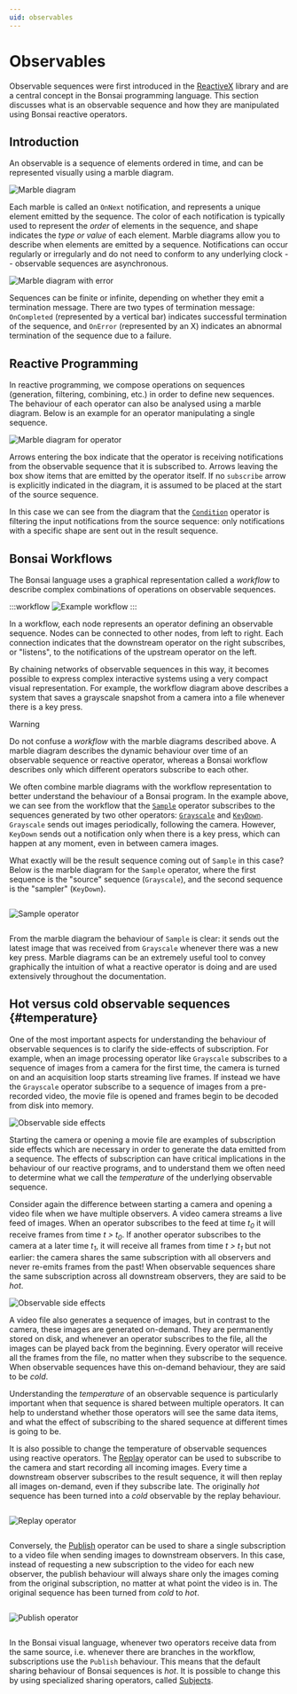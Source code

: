 ```yaml
---
uid: observables
---
```


# Observables

Observable sequences were first introduced in the [ReactiveX](http://reactivex.io/) library and are a central concept in the Bonsai programming language. This section discusses what is an observable sequence and how they are manipulated using Bonsai reactive operators.

## Introduction

An observable is a sequence of elements ordered in time, and can be represented visually using a marble diagram.

![Marble diagram](~/images/language-marblediagram.svg)

Each marble is called an `OnNext` notification, and represents a unique element emitted by the sequence. The color of each notification is typically used to represent the *order* of elements in the sequence, and shape indicates the *type or value* of each element. Marble diagrams allow you to describe when elements are emitted by a sequence. Notifications can occur regularly or irregularly and do not need to conform to any underlying clock -- observable sequences are asynchronous.

![Marble diagram with error](~/images/language-marblediagram-error.svg)

Sequences can be finite or infinite, depending on whether they emit a termination message. There are two types of termination message: `OnCompleted` (represented by a vertical bar) indicates successful termination of the sequence, and `OnError` (represented by an X) indicates an abnormal termination of the sequence due to a failure.

## Reactive Programming

In reactive programming, we compose operations on sequences (generation, filtering, combining, etc.) in order to define new sequences. The behaviour of each operator can also be analysed using a marble diagram. Below is an example for an operator manipulating a single sequence.

![Marble diagram for operator](~/images/language-marblediagram-operator.svg)

Arrows entering the box indicate that the operator is receiving notifications from the observable sequence that it is subscribed to. Arrows leaving the box show items that are emitted by the operator itself. If no `subscribe` arrow is explicitly indicated in the diagram, it is assumed to be placed at the start of the source sequence.

In this case we can see from the diagram that the [`Condition`](xref:Bonsai.Reactive.Condition) operator is filtering the input notifications from the source sequence: only notifications with a specific shape are sent out in the result sequence.

## Bonsai Workflows

The Bonsai language uses a graphical representation called a *workflow* to describe complex combinations of operations on observable sequences.

:::workflow
![Example workflow](~/workflows/language-sampleframe.bonsai)
:::

In a workflow, each node represents an operator defining an observable sequence. Nodes can be connected to other nodes, from left to right. Each connection indicates that the downstream operator on the right subscribes, or "listens", to the notifications of the upstream operator on the left.

By chaining networks of observable sequences in this way, it becomes possible to express complex interactive systems using a very compact visual representation. For example, the workflow diagram above describes a system that saves a grayscale snapshot from a camera into a file whenever there is a key press.

> [!Warning]
> Do not confuse a *workflow* with the marble diagrams described above. A marble diagram describes the dynamic behaviour over time of an observable sequence or reactive operator, whereas a Bonsai workflow describes only which different operators subscribe to each other.

We often combine marble diagrams with the workflow representation to better understand the behaviour of a Bonsai program. In the example above, we can see from the workflow that the [`Sample`](xref:Bonsai.Reactive.Sample) operator subscribes to the sequences generated by two other operators: [`Grayscale`](xref:Bonsai.Vision.Grayscale) and [`KeyDown`](xref:Bonsai.Windows.Input.KeyDown). `Grayscale` sends out images periodically, following the camera. However, `KeyDown` sends out a notification only when there is a key press, which can happen at any moment, even in between camera images.

What exactly will be the result sequence coming out of `Sample` in this case? Below is the marble diagram for the `Sample` operator, where the first sequence is the "source" sequence (`Grayscale`), and the second sequence is the "sampler" (`KeyDown`).

<img alt="Sample operator" src="~/images/language-samplegrayscale.svg" style="max-height:250px;padding:1em 0" />

From the marble diagram the behaviour of `Sample` is clear: it sends out the latest image that was received from `Grayscale` whenever there was a new key press. Marble diagrams can be an extremely useful tool to convey graphically the intuition of what a reactive operator is doing and are used extensively throughout the documentation.

## Hot versus cold observable sequences {#temperature}

One of the most important aspects for understanding the behaviour of observable sequences is to clarify the side-effects of subscription. For example, when an image processing operator like `Grayscale` subscribes to a sequence of images from a camera for the first time, the camera is turned on and an acquisition loop starts streaming live frames. If instead we have the `Grayscale` operator subscribe to a sequence of images from a pre-recorded video, the movie file is opened and frames begin to be decoded from disk into memory.

<img alt="Observable side effects" src="~/images/language-temperature-effects.svg" style="max-height:250px" />

Starting the camera or opening a movie file are examples of subscription side effects which are necessary in order to generate the data emitted from a sequence. The effects of subscription can have critical implications in the behaviour of our reactive programs, and to understand them we often need to determine what we call the *temperature* of the underlying observable sequence.

Consider again the difference between starting a camera and opening a video file when we have multiple observers. A video camera streams a live feed of images. When an operator subscribes to the feed at time *t<sub>0</sub>* it will receive frames from time *t > t<sub>0</sub>*. If another operator subscribes to the camera at a later time *t<sub>1</sub>*, it will receive all frames from time *t > t<sub>1</sub>* but not earlier: the camera shares the same subscription with all observers and never re-emits frames from the past! When observable sequences share the same subscription across all downstream observers, they are said to be *hot*.

<img alt="Observable side effects" src="~/images/language-temperature.svg" style="max-height:180px" />

A video file also generates a sequence of images, but in contrast to the camera, these images are generated on-demand. They are permanently stored on disk, and whenever an operator subscribes to the file, all the images can be played back from the beginning. Every operator will receive all the frames from the file, no matter when they subscribe to the sequence. When observable sequences have this on-demand behaviour, they are said to be *cold*.

Understanding the *temperature* of an observable sequence is particularly important when that sequence is shared between multiple operators. It can help to understand whether those operators will see the same data items, and what the effect of subscribing to the shared sequence at different times is going to be.

It is also possible to change the temperature of observable sequences using reactive operators. The [Replay](xref:Bonsai.Reactive.Replay) operator can be used to subscribe to the camera and start recording all incoming images. Every time a downstream observer subscribes to the result sequence, it will then replay all images on-demand, even if they subscribe late. The originally *hot* sequence has been turned into a *cold* observable by the replay behaviour.

<img alt="Replay operator" src="~/images/reactive-replay.svg" style="max-height:250px;padding:1em 0" />

Conversely, the [Publish](xref:Bonsai.Reactive.Publish) operator can be used to share a single subscription to a video file when sending images to downstream observers. In this case, instead of requesting a new subscription to the video for each new observer, the publish behaviour will always share only the images coming from the original subscription, no matter at what point the video is in. The original sequence has been turned from *cold* to *hot*.

<img alt="Publish operator" src="~/images/reactive-publish.svg" style="max-height:250px;padding:1em 0" />

In the Bonsai visual language, whenever two operators receive data from the same source, i.e. whenever there are branches in the workflow, subscriptions use the `Publish` behaviour. This means that the default sharing behaviour of Bonsai sequences is *hot*. It is possible to change this by using specialized sharing operators, called [Subjects](xref:subjects).